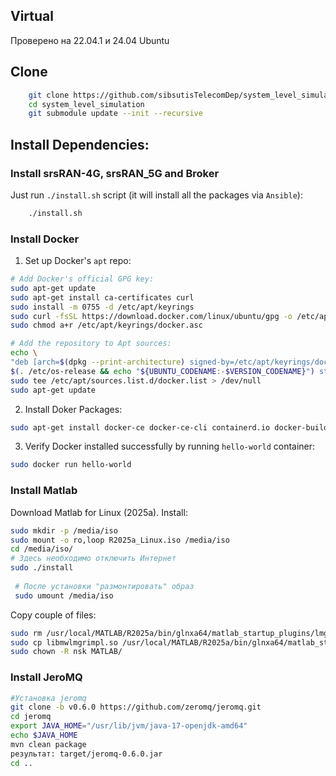 ## Virtual 
 Проверено на 22.04.1 и 24.04 Ubuntu

## Clone
```bash
    git clone https://github.com/sibsutisTelecomDep/system_level_simulation.git
    cd system_level_simulation
    git submodule update --init --recursive
```

## Install Dependencies:
### Install srsRAN-4G, srsRAN_5G and Broker
Just run `./install.sh` script (it will install all the packages via `Ansible`):
```bash
    ./install.sh
```

### Install Docker
1. Set up Docker's `apt` repo:
```bash
# Add Docker's official GPG key:
sudo apt-get update
sudo apt-get install ca-certificates curl
sudo install -m 0755 -d /etc/apt/keyrings
sudo curl -fsSL https://download.docker.com/linux/ubuntu/gpg -o /etc/apt/keyrings/docker.asc
sudo chmod a+r /etc/apt/keyrings/docker.asc

# Add the repository to Apt sources:
echo \
"deb [arch=$(dpkg --print-architecture) signed-by=/etc/apt/keyrings/docker.asc] https://download.docker.com/linux/ubuntu \
$(. /etc/os-release && echo "${UBUNTU_CODENAME:-$VERSION_CODENAME}") stable" | \
sudo tee /etc/apt/sources.list.d/docker.list > /dev/null
sudo apt-get update
```

2. Install Doker Packages:
```bash
sudo apt-get install docker-ce docker-ce-cli containerd.io docker-buildx-plugin docker-compose-plugin
```
3. Verify Docker installed successfully by running `hello-world` container:
```bash
sudo docker run hello-world
```

### Install Matlab

Download Matlab for Linux (2025a).
Install:
```bash
sudo mkdir -p /media/iso
sudo mount -o ro,loop R2025a_Linux.iso /media/iso
cd /media/iso/
# Здесь необходимо отключить Интернет
sudo ./install 
 
 # После установки "размонтировать" образ
 sudo umount /media/iso
```
Copy couple of files:
```bash
sudo rm /usr/local/MATLAB/R2025a/bin/glnxa64/matlab_startup_plugins/lmgrimpl/libmwlmgrimpl.so 
sudo cp libmwlmgrimpl.so /usr/local/MATLAB/R2025a/bin/glnxa64/matlab_startup_plugins/lmgrimpl/
sudo chown -R nsk MATLAB/
```
### Install JeroMQ

```bash
#Установка jeromq
git clone -b v0.6.0 https://github.com/zeromq/jeromq.git
cd jeromq
export JAVA_HOME="/usr/lib/jvm/java-17-openjdk-amd64"
echo $JAVA_HOME
mvn clean package
результат: target/jeromq-0.6.0.jar
cd ..
```














